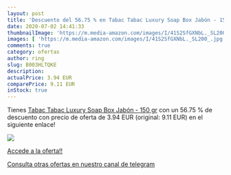 ```yaml
---
layout: post
title: 'Descuento del 56.75 % en Tabac Tabac Luxury Soap Box Jabón - 150 '
date: 2020-07-02 14:41:33
thumbnailImage: 'https://m.media-amazon.com/images/I/41S2SfGXNbL._SL200_.jpg'
images: [ 'https://m.media-amazon.com/images/I/41S2SfGXNbL._SL200_.jpg' ]
comments: true
category: ofertas
author: ring
slug: B003HLTQKE
description:
actualPrice: 3.94 EUR
comparePrice: 9.11 EUR
inStock: true
---
```


Tienes [Tabac Tabac Luxury Soap Box Jabón - 150 gr](https://www.amazon.com/dp/B003HLTQKE/?tag=redken08-20) con un 56.75 % de descuento con precio de oferta de 3.94 EUR (original: 9.11 EUR) en el siguiente enlace!

[![](https://m.media-amazon.com/images/I/41S2SfGXNbL._SL200_.jpg)](https://www.amazon.com/dp/B003HLTQKE/?tag=redken08-20)

[Accede a la oferta!!](https://www.amazon.com/dp/B003HLTQKE/?tag=redken08-20)

[Consulta otras ofertas en nuestro canal de telegram](https://t.me/s/ofertas25)
